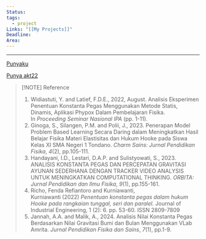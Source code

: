 ```yaml
---
Status: 
tags:
  - project
Links: "[[My Projects]]"
Deadline: 
Area:
---
```

---

[Punyaku](https://drive.google.com/drive/folders/1vi2jFx5av1kXOA-7HZQU3nO4bUKSzNJy)

[Punya akt22](https://drive.google.com/drive/folders/1EMtUyoV86TAGhQdoVaHXEoZVBOFGzg-8)

> [!NOTE] Reference
> 1. Widiastuti, Y. and Latief, F.D.E., 2022, August. Analisis Eksperimen Penentuan Konstanta Pegas Menggunakan Metode Statis, Dinamis, Aplikasi Phypox Dalam Pembelajaran Fisika. In _Proceeding Seminar Nasional IPA_ (pp. 1-11).
> 2. Ginoga, S., Silangen, P.M. and Polii, J., 2023. Penerapan Model Problem Based Learning Secara Daring dalam Meningkatkan Hasil Belajar Fisika Materi Elastisitas dan Hukum Hooke pada Siswa Kelas XI SMA Negeri 1 Tondano. _Charm Sains: Jurnal Pendidikan Fisika_, _4_(2), pp.105-111.
> 3. Handayani, I.D., Lestari, D.A.P. and Sulistyowati, S., 2023. ANALISIS KONSTANTA PEGAS DAN PERCEPATAN GRAVITASI AYUNAN SEDERHANA DENGAN TRACKER VIDEO ANALYSIS UNTUK MENINGKATKAN COMPUTATIONAL THINKING. _ORBITA: Jurnal Pendidikan dan Ilmu Fisika_, _9_(1), pp.155-161.
> 4. Richo, Fenda Refiantoro and Kurniawanti, Kurniawanti (2022) _Penentuan konstanta pegas dalam hukum Hooke pada rangkaian tunggal, seri dan paralel._ Journal of Industrial Engineering, 1 (2): 6. pp. 53-60. ISSN 2809-7809
> 5. Jannah, A.A. and Malik, A., 2024. Analisis Nilai Konstanta Pegas Berdasarkan Nilai Gravitasi Bumi dan Bulan Menggunakan VLab Amrita. _Jurnal Pendidikan Fisika dan Sains_, _7_(1), pp.1-9.


